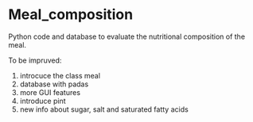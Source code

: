 # Meal_composition
Python code and database to evaluate the nutritional composition of the meal.

To be impruved:
1) introcuce the class meal
2) database with padas
3) more GUI features
4) introduce pint
5) new info about sugar, salt and saturated fatty acids
